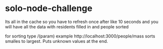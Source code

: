 # solo-node-challenge

Its all in the cache so you have to refresh once after like 10 seconds and you will have all the data with residents filled in and people sorted

for sorting type /(param) example http://localhost:3000/people/mass sorts smalles to largest. Puts unknown values at the end.
